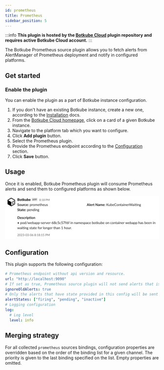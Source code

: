 ```yaml
---
id: prometheus
title: Prometheus
sidebar_position: 5
---
```


:::info
**This plugin is hosted by the [Botkube Cloud](https://app.botkube.io) plugin repository and requires active Botkube Cloud account.**
:::

The Botkube Prometheus source plugin allows you to fetch alerts from AlertManager of Prometheus deployment and notify in configured platforms.

## Get started

### Enable the plugin

You can enable the plugin as a part of Botkube instance configuration.

1. If you don't have an existing Botkube instance, create a new one, according to the [Installation](../installation/index.mdx) docs.
2. From the [Botkube Cloud homepage](https://app.botkube.io), click on a card of a given Botkube instance.
3. Navigate to the platform tab which you want to configure.
4. Click **Add plugin** button.
5. Select the Prometheus plugin.
6. Provide the Prometheus endpoint according to the [Configuration](#configuration) section.
7. Click **Save** button.

## Usage

Once it is enabled, Botkube Prometheus plugin will consume Prometheus alerts and send them to configured platforms as shown below.

![Prometheus Alerts](assets/prometheus-alerts.png)

## Configuration

This plugin supports the following configuration:

```yaml
# Prometheus endpoint without api version and resource.
url: "http://localhost:9090"
# If set as true, Prometheus source plugin will not send alerts that is created before plugin start time.
ignoreOldAlerts: true
# Only the alerts that have state provided in this config will be sent as notification. https://pkg.go.dev/github.com/prometheus/prometheus/rules#AlertState
alertStates: ["firing", "pending", "inactive"]
# Logging configuration
log:
  # Log level
  level: info
```

## Merging strategy

For all collected `prometheus` sources bindings, configuration properties are overridden based on the order of the binding list for a given channel. The priority is given to the last binding specified on the list. Empty properties are omitted.
